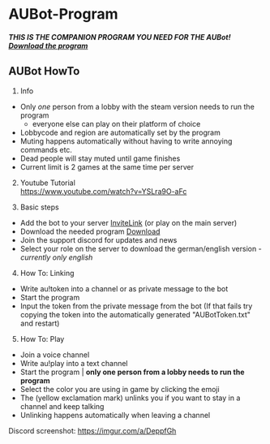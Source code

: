 # AUBot-Program

#### *THIS IS THE COMPANION PROGRAM YOU NEED FOR THE AUBot! [Download the program](https://github.com/deadkex/AUBot-Program/raw/main/AUBot-Program/exe/dist/AUBot_V10.exe)*

## AUBot HowTo
1. Info
- Only *one* person from a lobby with the steam version needs to run the program
    - everyone else can play on their platform of choice
- Lobbycode and region are automatically set by the program
- Muting happens automatically without having to write annoying commands etc.
- Dead people will stay muted until game finishes
- Current limit is 2 games at the same time per server

2. Youtube Tutorial  
   https://www.youtube.com/watch?v=YSLra9O-aFc  
  

3. Basic steps
- Add the bot to your server [InviteLink](https://discord.com/api/oauth2/authorize?client_id=718912328372060190&permissions=272919617&scope=bot) (or play on the main server)
- Download the needed program [Download](https://github.com/deadkex/AUBot-Program/raw/main/AUBot-Program/exe/dist/AUBot_V10.exe)
- Join the support discord for updates and news
- Select your role on the server to download the german/english version - *currently only english*


4. How To: Linking
- Write au!token into a channel or as private message to the bot
- Start the program
- Input the token from the private message from the bot (If that fails try copying the token into the automatically generated "AUBotToken.txt" and restart)


5. How To: Play
- Join a voice channel
- Write au!play into a text channel
- Start the program | **only one person from a lobby needs to run the program**
- Select the color you are using in game by clicking the emoji
- The (yellow exclamation mark) unlinks you if you want to stay in a channel and keep talking
- Unlinking happens automatically when leaving a channel


Discord screenshot:
https://imgur.com/a/DeppfGh